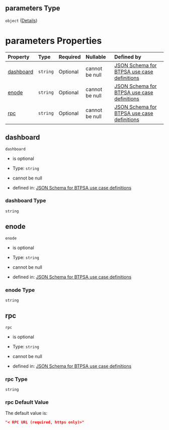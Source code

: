 ## parameters Type

`object` ([Details](btpsa-usecase-properties-services-items-allof-1-then-allof-86-then-allof-0-then-properties-parameters.md))

# parameters Properties

| Property                | Type     | Required | Nullable       | Defined by                                                                                                                                                                                                                                                                                            |
| :---------------------- | :------- | :------- | :------------- | :---------------------------------------------------------------------------------------------------------------------------------------------------------------------------------------------------------------------------------------------------------------------------------------------------- |
| [dashboard](#dashboard) | `string` | Optional | cannot be null | [JSON Schema for BTPSA use case definitions](btpsa-usecase-properties-services-items-allof-1-then-allof-86-then-allof-0-then-properties-parameters-properties-dashboard.md "undefined#/properties/services/items/allOf/1/then/allOf/86/then/allOf/0/then/properties/parameters/properties/dashboard") |
| [enode](#enode)         | `string` | Optional | cannot be null | [JSON Schema for BTPSA use case definitions](btpsa-usecase-properties-services-items-allof-1-then-allof-86-then-allof-0-then-properties-parameters-properties-enode.md "undefined#/properties/services/items/allOf/1/then/allOf/86/then/allOf/0/then/properties/parameters/properties/enode")         |
| [rpc](#rpc)             | `string` | Optional | cannot be null | [JSON Schema for BTPSA use case definitions](btpsa-usecase-properties-services-items-allof-1-then-allof-86-then-allof-0-then-properties-parameters-properties-rpc.md "undefined#/properties/services/items/allOf/1/then/allOf/86/then/allOf/0/then/properties/parameters/properties/rpc")             |

## dashboard



`dashboard`

*   is optional

*   Type: `string`

*   cannot be null

*   defined in: [JSON Schema for BTPSA use case definitions](btpsa-usecase-properties-services-items-allof-1-then-allof-86-then-allof-0-then-properties-parameters-properties-dashboard.md "undefined#/properties/services/items/allOf/1/then/allOf/86/then/allOf/0/then/properties/parameters/properties/dashboard")

### dashboard Type

`string`

## enode



`enode`

*   is optional

*   Type: `string`

*   cannot be null

*   defined in: [JSON Schema for BTPSA use case definitions](btpsa-usecase-properties-services-items-allof-1-then-allof-86-then-allof-0-then-properties-parameters-properties-enode.md "undefined#/properties/services/items/allOf/1/then/allOf/86/then/allOf/0/then/properties/parameters/properties/enode")

### enode Type

`string`

## rpc



`rpc`

*   is optional

*   Type: `string`

*   cannot be null

*   defined in: [JSON Schema for BTPSA use case definitions](btpsa-usecase-properties-services-items-allof-1-then-allof-86-then-allof-0-then-properties-parameters-properties-rpc.md "undefined#/properties/services/items/allOf/1/then/allOf/86/then/allOf/0/then/properties/parameters/properties/rpc")

### rpc Type

`string`

### rpc Default Value

The default value is:

```json
"< RPC URL (required, https only)>"
```

